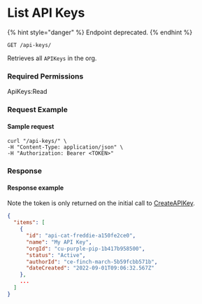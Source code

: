 # List API Keys

{% hint style="danger" %}
Endpoint deprecated.
{% endhint %}

`GET /api-keys/`

Retrieves all `APIKeys` in the org.

### Required Permissions

ApiKeys:Read

### Request Example <a href="#request-example.1" id="request-example.1"></a>

#### Sample request <a href="#sample-request" id="sample-request"></a>

```shell
curl "/api-keys/" \
-H "Content-Type: application/json" \
-H "Authorization: Bearer <TOKEN>"
```

### Response <a href="#response" id="response"></a>

#### Response example <a href="#response-example" id="response-example"></a>

Note the token is only returned on the initial call to [CreateAPIKey](createapikey.md).

```json
{
  "items": [
    {
      "id": "api-cat-freddie-a150fe2ce0",
      "name": "My API Key",
      "orgId": "cu-purple-pip-1b417b958500",
      "status": "Active",
      "authorId": "ce-finch-march-5b59fcbb571b",
      "dateCreated": "2022-09-01T09:06:32.567Z"
    },
    ...
  ]
}
```
